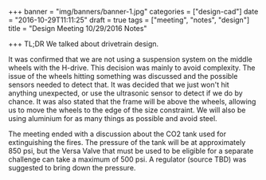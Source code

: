 +++
banner = "img/banners/banner-1.jpg"
categories = ["design-cad"]
date = "2016-10-29T11:11:25"
draft = true
tags = ["meeting", "notes", "design"]
title = "Design Meeting 10/29/2016 Notes"

+++
TL;DR We talked about drivetrain design.

It was confirmed that we are not using a suspension system on the middle wheels with the H-drive. This decision was mainly to avoid complexity. The issue of the wheels hitting something was discussed and the possible sensors needed to detect that. It was decided that we just won't hit anything unexpected, or use the ultrasonic sensor to detect if we do by chance. It was also stated that the frame will be above the wheels, allowing us to move the wheels to the edge of the size constraint. We will also be using aluminium for as many things as possible and avoid steel.

The meeting ended with a discussion about the CO2 tank used for extinguishing the fires. The pressure of the tank will be at approximately 850 psi, but the Versa Valve that must be used to be eligible for a separate challenge can take a maximum of 500 psi. A regulator (source TBD) was suggested to bring down the pressure.